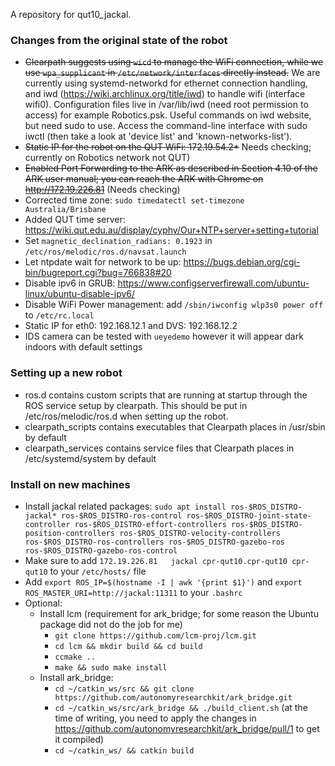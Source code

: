 A repository for qut10_jackal.

### Changes from the original state of the robot
- ~~Clearpath suggests using `wicd` to manage the WiFi connection, while we use `wpa_supplicant` in `/etc/network/interfaces` directly instead.~~ We are currently using systemd-networkd for ethernet connection handling, and iwd (https://wiki.archlinux.org/title/iwd) to handle wifi (interface wifi0). Configuration files live in /var/lib/iwd (need root permission to access) for example Robotics.psk. Useful commands on iwd website, but need sudo to use. Access the command-line interface with sudo iwctl (then take a look at 'device list' and 'known-networks-list').
- ~~Static IP for the robot on the QUT WiFi: 172.19.54.2*~~ Needs checking; currently on Robotics network not QUT)
- ~~Enabled Port Forwarding to the ARK as described in Section 4.10 of the ARK user manual; you can reach the ARK with Chrome on http://172.19.226.81~~ (Needs checking)
- Corrected time zone: `sudo timedatectl set-timezone Australia/Brisbane`
- Added QUT time server: https://wiki.qut.edu.au/display/cyphy/Our+NTP+server+setting+tutorial
- Set `magnetic_declination_radians: 0.1923` in `/etc/ros/melodic/ros.d/navsat.launch`
- Let ntpdate wait for network to be up: https://bugs.debian.org/cgi-bin/bugreport.cgi?bug=766838#20
- Disable ipv6 in GRUB: https://www.configserverfirewall.com/ubuntu-linux/ubuntu-disable-ipv6/
- Disable WiFi Power management: add `/sbin/iwconfig wlp3s0 power off` to `/etc/rc.local`
- Static IP for eth0: 192.168.12.1 and DVS: 192.168.12.2
- IDS camera can be tested with `ueyedemo` however it will appear dark indoors with default settings 

### Setting up a new robot
- ros.d contains custom scripts that are running at startup through the ROS service setup by clearpath. This should be put in /etc/ros/melodic/ros.d when setting up the robot.
- clearpath_scripts contains executables that Clearpath places in /usr/sbin by default
- clearpath_services contains service files that Clearpath places in /etc/systemd/system by default

### Install on new machines
- Install jackal related packages: `sudo apt install ros-$ROS_DISTRO-jackal* ros-$ROS_DISTRO-ros-control ros-$ROS_DISTRO-joint-state-controller ros-$ROS_DISTRO-effort-controllers ros-$ROS_DISTRO-position-controllers ros-$ROS_DISTRO-velocity-controllers ros-$ROS_DISTRO-ros-controllers ros-$ROS_DISTRO-gazebo-ros ros-$ROS_DISTRO-gazebo-ros-control`
- Make sure to add `172.19.226.81	jackal cpr-qut10.cpr-qut10 cpr-qut10` to your `/etc/hosts/` file
- Add `export ROS_IP=$(hostname -I | awk '{print $1}')` and `export ROS_MASTER_URI=http://jackal:11311` to your `.bashrc`
- Optional:
  - Install lcm (requirement for ark_bridge; for some reason the Ubuntu package did not do the job for me)
    - `git clone https://github.com/lcm-proj/lcm.git`
    - `cd lcm && mkdir build && cd build`
    - `ccmake ..`
    - `make && sudo make install`
  - Install ark_bridge:
    - `cd ~/catkin_ws/src && git clone https://github.com/autonomyresearchkit/ark_bridge.git`
    - `cd ~/catkin_ws/src/ark_bridge && ./build_client.sh` (at the time of writing, you need to apply the changes in https://github.com/autonomyresearchkit/ark_bridge/pull/1 to get it compiled)
    - `cd ~/catkin_ws/ && catkin build`
